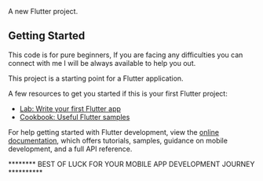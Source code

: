 
A new Flutter project.

## Getting Started

This code is for pure beginners, If you are facing any difficulties you can connect with me I will be always available to help you out.

This project is a starting point for a Flutter application.

A few resources to get you started if this is your first Flutter project:

- [Lab: Write your first Flutter app](https://docs.flutter.dev/get-started/codelab)
- [Cookbook: Useful Flutter samples](https://docs.flutter.dev/cookbook)

For help getting started with Flutter development, view the
[online documentation](https://docs.flutter.dev/), which offers tutorials,
samples, guidance on mobile development, and a full API reference.


******** BEST OF LUCK FOR YOUR MOBILE APP DEVELOPMENT JOURNEY **********
